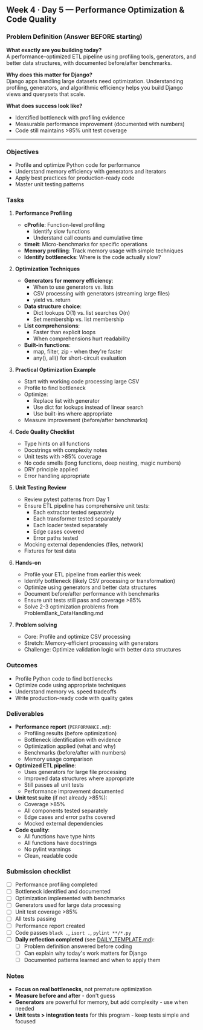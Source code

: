 ## Week 4 · Day 5 — Performance Optimization & Code Quality

### Problem Definition (Answer BEFORE starting)
**What exactly are you building today?**  
A performance-optimized ETL pipeline using profiling tools, generators, and better data structures, with documented before/after benchmarks.

**Why does this matter for Django?**  
Django apps handling large datasets need optimization. Understanding profiling, generators, and algorithmic efficiency helps you build Django views and querysets that scale.

**What does success look like?**  
- Identified bottleneck with profiling evidence
- Measurable performance improvement (documented with numbers)
- Code still maintains >85% unit test coverage

---

### Objectives
- Profile and optimize Python code for performance
- Understand memory efficiency with generators and iterators
- Apply best practices for production-ready code
- Master unit testing patterns

### Tasks
1) **Performance Profiling**
   - **cProfile**: Function-level profiling
     - Identify slow functions
     - Understand call counts and cumulative time
   - **timeit**: Micro-benchmarks for specific operations
   - **Memory profiling**: Track memory usage with simple techniques
   - **Identify bottlenecks**: Where is the code actually slow?

2) **Optimization Techniques**
   - **Generators for memory efficiency**:
     - When to use generators vs. lists
     - CSV processing with generators (streaming large files)
     - yield vs. return
   - **Data structure choice**:
     - Dict lookups O(1) vs. list searches O(n)
     - Set membership vs. list membership
   - **List comprehensions**:
     - Faster than explicit loops
     - When comprehensions hurt readability
   - **Built-in functions**:
     - map, filter, zip - when they're faster
     - any(), all() for short-circuit evaluation

3) **Practical Optimization Example**
   - Start with working code processing large CSV
   - Profile to find bottleneck
   - Optimize:
     - Replace list with generator
     - Use dict for lookups instead of linear search
     - Use built-ins where appropriate
   - Measure improvement (before/after benchmarks)

4) **Code Quality Checklist**
   - Type hints on all functions
   - Docstrings with complexity notes
   - Unit tests with >85% coverage
   - No code smells (long functions, deep nesting, magic numbers)
   - DRY principle applied
   - Error handling appropriate

5) **Unit Testing Review**
   - Review pytest patterns from Day 1
   - Ensure ETL pipeline has comprehensive unit tests:
     - Each extractor tested separately
     - Each transformer tested separately
     - Each loader tested separately
     - Edge cases covered
     - Error paths tested
   - Mocking external dependencies (files, network)
   - Fixtures for test data

6) **Hands-on**
   - Profile your ETL pipeline from earlier this week
   - Identify bottleneck (likely CSV processing or transformation)
   - Optimize using generators and better data structures
   - Document before/after performance with benchmarks
   - Ensure unit tests still pass and coverage >85%
   - Solve 2-3 optimization problems from ProblemBank_DataHandling.md

7) **Problem solving**
   - Core: Profile and optimize CSV processing
   - Stretch: Memory-efficient processing with generators
   - Challenge: Optimize validation logic with better data structures

### Outcomes
- Profile Python code to find bottlenecks
- Optimize code using appropriate techniques
- Understand memory vs. speed tradeoffs
- Write production-ready code with quality gates

### Deliverables
- **Performance report** (`PERFORMANCE.md`):
  - Profiling results (before optimization)
  - Bottleneck identification with evidence
  - Optimization applied (what and why)
  - Benchmarks (before/after with numbers)
  - Memory usage comparison
- **Optimized ETL pipeline**:
  - Uses generators for large file processing
  - Improved data structures where appropriate
  - Still passes all unit tests
  - Performance improvement documented
- **Unit test suite** (if not already >85%):
  - Coverage >85%
  - All components tested separately
  - Edge cases and error paths covered
  - Mocked external dependencies
- **Code quality**:
  - All functions have type hints
  - All functions have docstrings
  - No pylint warnings
  - Clean, readable code

### Submission checklist
- [ ] Performance profiling completed
- [ ] Bottleneck identified and documented
- [ ] Optimization implemented with benchmarks
- [ ] Generators used for large data processing
- [ ] Unit test coverage >85%
- [ ] All tests passing
- [ ] Performance report created
- [ ] Code passes `black .`, `isort .`, `pylint **/*.py`
- [ ] **Daily reflection completed** (see [DAILY_TEMPLATE.md](../../DAILY_TEMPLATE.md)):
  - [ ] Problem definition answered before coding
  - [ ] Can explain why today's work matters for Django
  - [ ] Documented patterns learned and when to apply them

### Notes
- **Focus on real bottlenecks**, not premature optimization
- **Measure before and after** - don't guess
- **Generators** are powerful for memory, but add complexity - use when needed
- **Unit tests > integration tests** for this program - keep tests simple and focused


